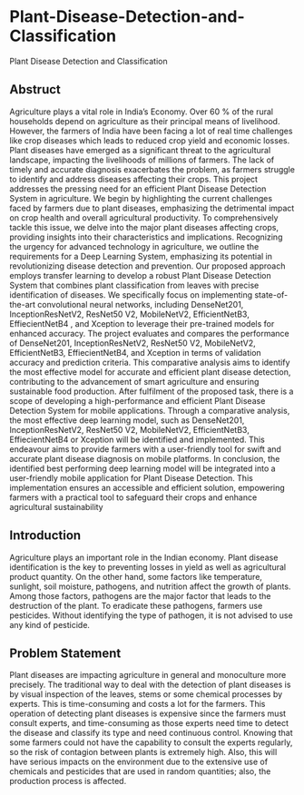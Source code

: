 # Plant-Disease-Detection-and-Classification
Plant Disease Detection and Classification

## Abstruct

  Agriculture plays a vital role in India’s Economy. Over 60 % of the rural households depend
on agriculture as their principal means of livelihood. However, the farmers of India have been 
facing a lot of real time challenges like crop diseases which leads to reduced crop yield and 
economic losses. Plant diseases have emerged as a significant threat to the agricultural 
landscape, impacting the livelihoods of millions of farmers. The lack of timely and accurate 
diagnosis exacerbates the problem, as farmers struggle to identify and address diseases affecting 
their crops.
  This project addresses the pressing need for an efficient Plant Disease Detection System in 
agriculture. We begin by highlighting the current challenges faced by farmers due to plant 
diseases, emphasizing the detrimental impact on crop health and overall agricultural 
productivity.
  To comprehensively tackle this issue, we delve into the major plant diseases affecting crops, 
providing insights into their characteristics and implications. Recognizing the urgency for 
advanced technology in agriculture, we outline the requirements for a Deep Learning System, 
emphasizing its potential in revolutionizing disease detection and prevention.
Our proposed approach employs transfer learning to develop a robust Plant Disease 
Detection System that combines plant classification from leaves with precise identification of 
diseases. We specifically focus on implementing state-of-the-art convolutional neural networks, 
including DenseNet201, InceptionResNetV2, ResNet50 V2, MobileNetV2, EfficientNetB3, 
EffiecientNetB4 , and Xception to leverage their pre-trained models for enhanced accuracy.
The project evaluates and compares the performance of DenseNet201, InceptionResNetV2, 
ResNet50 V2, MobileNetV2, EfficientNetB3, EffiecientNetB4, and Xception in terms of 
validation accuracy and prediction criteria. This comparative analysis aims to identify the most 
effective model for accurate and efficient plant disease detection, contributing to the 
advancement of smart agriculture and ensuring sustainable food production.
After fulfilment of the proposed task, there is a scope of developing a high-performance and 
efficient Plant Disease Detection System for mobile applications. Through a comparative 
analysis, the most effective deep learning model, such as DenseNet201, InceptionResNetV2, 
ResNet50 V2, MobileNetV2, EfficientNetB3, EffiecientNetB4 or Xception will be identified and 
implemented. This endeavour aims to provide farmers with a user-friendly tool for swift and 
accurate plant disease diagnosis on mobile platforms. In conclusion, the identified best performing deep learning model will be integrated into a user-friendly mobile application for 
Plant Disease Detection. This implementation ensures an accessible and efficient solution, 
empowering farmers with a practical tool to safeguard their crops and enhance agricultural 
sustainability

## Introduction
  Agriculture plays an important role in the Indian economy. Plant disease identification is 
the key to preventing losses in yield as well as agricultural product quantity. On the other 
hand, some factors like temperature, sunlight, soil moisture, pathogens, and nutrition affect 
the growth of plants. Among those factors, pathogens are the major factor that leads to the 
destruction of the plant. To eradicate these pathogens, farmers use pesticides. Without 
identifying the type of pathogen, it is not advised to use any kind of pesticide.

## Problem Statement
  Plant diseases are impacting agriculture in general and monoculture more precisely. The 
traditional way to deal with the detection of plant diseases is by visual inspection of the 
leaves, stems or some chemical processes by experts.
  This is time-consuming and costs a lot for the farmers. This operation of detecting 
plant diseases is expensive since the farmers must consult experts, and time-consuming as 
those experts need time to detect the disease and classify its type and need continuous 
control.
  Knowing that some farmers could not have the capability to consult the experts 
regularly, so the risk of contagion between plants is extremely high. Also, this will have 
serious impacts on the environment due to the extensive use of chemicals and pesticides 
that are used in random quantities; also, the production process is affected.
